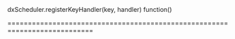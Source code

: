 <!--id-->dxScheduler.registerKeyHandler(key, handler)<!--/id-->
<!--merge--><!--/merge-->
<!--hidden--><!--/hidden-->
<!--type-->function()<!--/type-->
===========================================================================
